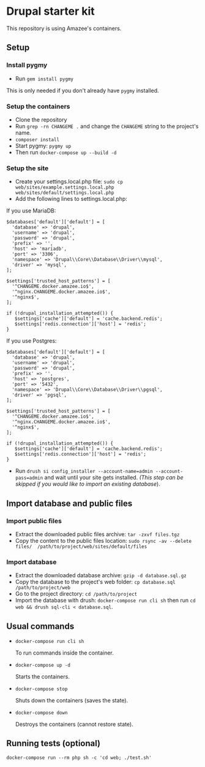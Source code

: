 # Drupal starter kit

This repository is using Amazee's containers.

## Setup

### Install pygmy

* Run `gem install pygmy`

This is only needed if you don't already have `pygmy` installed.

### Setup the containers

* Clone the repository
* Run `grep -rn CHANGEME .` and change the `CHANGEME` string to the project's name.
* `composer install`
* Start pygmy: `pygmy up`
* Then run `docker-compose up --build -d`

### Setup the site

* Create your settings.local.php file: 
`sudo cp web/sites/example.settings.local.php web/sites/default/settings.local.php`
* Add the following lines to settings.local.php:

If you use MariaDB:
```
$databases['default']['default'] = [
  'database' => 'drupal',
  'username' => 'drupal',
  'password' => 'drupal',
  'prefix' => '',
  'host' => 'mariadb',
  'port' => '3306',
  'namespace' => 'Drupal\\Core\\Database\\Driver\\mysql',
  'driver' => 'mysql',
];
  
$settings['trusted_host_patterns'] = [
  '^CHANGEME.docker.amazee.io$',
  '^nginx.CHANGEME.docker.amazee.io$',
  '^nginx$',
];

if (!drupal_installation_attempted()) {
   $settings['cache']['default'] = 'cache.backend.redis';
   $settings['redis.connection']['host'] = 'redis';
}
```
If you use Postgres:
```
$databases['default']['default'] = [
  'database' => 'drupal',
  'username' => 'drupal',
  'password' => 'drupal',
  'prefix' => '',
  'host' => 'postgres',
  'port' => '5432',
  'namespace' => 'Drupal\\Core\\Database\\Driver\\pgsql',
  'driver' => 'pgsql',
];
  
$settings['trusted_host_patterns'] = [
  '^CHANGEME.docker.amazee.io$',
  '^nginx.CHANGEME.docker.amazee.io$',
  '^nginx$',
];

if (!drupal_installation_attempted()) {
   $settings['cache']['default'] = 'cache.backend.redis';
   $settings['redis.connection']['host'] = 'redis';
}
```
* Run `drush si config_installer --account-name=admin --account-pass=admin` 
and wait until your site gets installed. _(This step can be skipped if you would 
like to import an existing database_).
  
## Import database and public files

### Import public files

* Extract the downloaded public files archive: `tar -zxvf files.tgz`
* Copy the content to the public files location: `sudo rsync -av --delete files/ 
/path/to/project/web/sites/default/files`

### Import database

* Extract the downloaded database archive: `gzip -d database.sql.gz`
* Copy the database to the project's web folder: `cp database.sql /path/to/project/web`
* Go to the project directory: `cd /path/to/project`
* Import the database with drush: `docker-compose run cli sh` then run
`cd web && drush sql-cli < database.sql`.
  
## Usual commands

* `docker-compose run cli sh`

  To run commands inside the container.
  
* `docker-compose up -d`

  Starts the containers.
  
* `docker-compose stop`

  Shuts down the containers (saves the state).
  
* `docker-compose down`

  Destroys the containers (cannot restore state).

## Running tests (optional)

`docker-compose run --rm php sh -c 'cd web; ./test.sh'`
